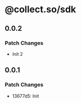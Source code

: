 # @collect.so/sdk

## 0.0.2

### Patch Changes

- Init 2

## 0.0.1

### Patch Changes

- 13677d5: Init
